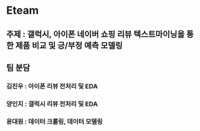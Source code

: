 # Eteam
## 주제 : 갤럭시, 아이폰 네이버 쇼핑 리뷰 텍스트마이닝을 통한 제품 비교 및 긍/부정 예측 모델링
## 팀 분담
### 김진우 : 아이폰 리뷰 전처리 및 EDA 
### 양인지 : 갤럭시 리뷰 전처리 및 EDA 
### 윤대원 : 데이터 크롤링, 데이터 모델링 

